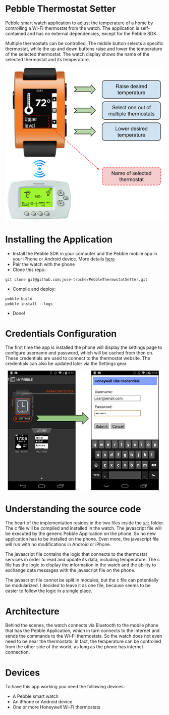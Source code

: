 Pebble Thermostat Setter
========================

Pebble smart watch application to adjust the temperature of a home by controlling a Wi-Fi thermostat from the watch. The application is self-contained and has no external dependencies, except for the Pebble SDK.

Multiple thermostats can be controlled. The middle button selects a specific thermostat, while the up and down buttons raise and lower the temperature of the selected thermostat. The watch display shows the name of the selected thermostat and its temperature.

![Watch App](https://raw.githubusercontent.com/jose-troche/Documentation/master/PebbleThermostatSetter/PebbleThermostatSetterDiagram.png)


Installing the Application
==========================

* Install the Pebble SDK in your computer and the Pebble mobile app in your iPhone or Android device. More details [here](https://developer.getpebble.com/download-sdk)
* Pair the watch with the phone
* Clone this repo:
```
git clone git@github.com:jose-troche/PebbleThermostatSetter.git
```
* Compile and deploy:
```
pebble build
pebble install --logs
```
* Done!

Credentials Configuration
=========================
The first time the app is installed the phone will display the settings page to configure username and password, which will be cached from then on. These credentials are used to connect to the thermostat website. The credentials can also be updated later via the Settings gear.

![Mobile App](https://raw.githubusercontent.com/jose-troche/Documentation/master/PebbleThermostatSetter/ConfigurationSettings.png)

Understanding the source code
=============================
The heart of the implementation resides in the two files inside the [`src`](https://github.com/jose-troche/PebbleThermostatSetter/tree/master/src) folder. The c file will be compiled and installed in the watch. The javascript file will be executed by the generic Pebble Application on the phone. So no new application has to be installed on the phone. Even more, the javascript file will run with no modifications in Android or iPhone.

The javascript file contains the logic that connects to the thermostat services in order to read and update its data, including temperature. The c file has the logic to display the information in the watch and the ability to exchange data messages with the javascript file on the phone.

The javascript file cannot be split in modules, but the c file can potentially be modularized. I decided to leave it as one file, because seems to be easier to follow the logic in a single place.

Architecture
============
Behind the scenes, the watch connects via Bluetooth to the mobile phone that has the Pebble Application, which in turn connects to the internet and sends the commands to the Wi-Fi thermostats. So the watch does not even need to be near the thermostats. In fact, the temperature can be controlled from the other side of the world, as long as the phone has internet connection.

Devices
=======
To have this app working you need the following devices:
* A Pebble smart watch
* An iPhone or Android device
* One or more Honeywell Wi-Fi thermostats

